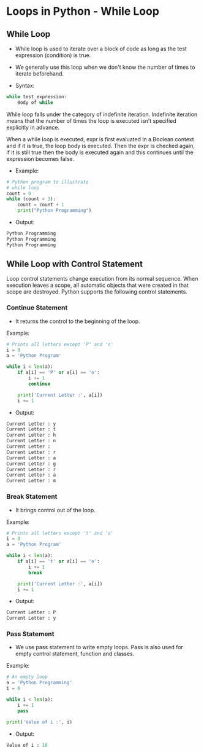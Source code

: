 # Loops in Python - While Loop

## While Loop

- While loop is used to iterate over a block of code as long as the test expression (condition) is true.

- We generally use this loop when we don't know the number of times to iterate beforehand.

- Syntax:

```python
while test_expression:
    Body of while
```

While loop falls under the category of indefinite iteration. Indefinite iteration means that the number of times the loop is executed isn’t specified explicitly in advance. 

When a while loop is executed, expr is first evaluated in a Boolean context and if it is true, the loop body is executed. Then the expr is checked again, if it is still true then the body is executed again and this continues until the expression becomes false.

- Example:

```python
# Python program to illustrate
# while loop
count = 0
while (count < 3):
    count = count + 1
    print("Python Programming")
```

- Output:

```python
Python Programming
Python Programming
Python Programming
```

## While Loop with Control Statement

Loop control statements change execution from its normal sequence. When execution leaves a scope, all automatic objects that were created in that scope are destroyed. Python supports the following control statements.

### Continue Statement

- It returns the control to the beginning of the loop.

Example:

```python
# Prints all letters except 'P' and 'o'
i = 0
a = 'Python Program'

while i < len(a):
    if a[i] == 'P' or a[i] == 'o':
        i += 1
        continue

    print('Current Letter :', a[i])
    i += 1
```

- Output:

```python
Current Letter : y
Current Letter : t
Current Letter : h
Current Letter : n
Current Letter :
Current Letter : r
Current Letter : a
Current Letter : g
Current Letter : r
Current Letter : a
Current Letter : m
```

### Break Statement

- It brings control out of the loop.

Example:

```python
# Prints all letters except 't' and 'o'
i = 0
a = 'Python Program'

while i < len(a):
    if a[i] == 't' or a[i] == 'o':
        i += 1
        break

    print('Current Letter :', a[i])
    i += 1
```

- Output:

```python
Current Letter : P
Current Letter : y
```

### Pass Statement

- We use pass statement to write empty loops. Pass is also used for empty control statement, function and classes.

Example:

```python
# An empty loop
a = 'Python Programming'
i = 0

while i < len(a):
    i += 1
    pass

print('Value of i :', i)
```

- Output:

```python
Value of i : 18
```